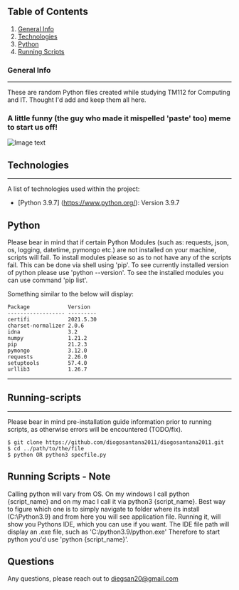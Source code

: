 ## Table of Contents
1. [General Info](#general-info)
2. [Technologies](#technologies)
3. [Python](#python)
4. [Running Scripts](#running-scripts)

### General Info
***
These are random Python files created while studying TM112 for Computing and IT. Thought I'd add and keep them all here.

### A little funny (the guy who made it mispelled 'paste' too) meme to start us off!
![Image text](https://tse1.mm.bing.net/th?id=OIP.95Qw7RnpPEl6HXuuTpozRwHaHY&pid=Api&P=0&w=300&h=300)

## Technologies
***
A list of technologies used within the project:
* [Python 3.9.7] (https://www.python.org/): Version 3.9.7

## Python
Please bear in mind that if certain Python Modules (such as: requests, json, os, logging, datetime, pymongo etc.) are not installed on your machine, scripts will fail. 
To install modules please so as to not have any of the scripts fail.
This can be done via shell using 'pip'. To see currently installed version of python please use 'python --version'.
To see the installed modules you can use command 'pip list'. 

Something similar to the below will display:
```
Package            Version
------------------ ---------
certifi            2021.5.30
charset-normalizer 2.0.6
idna               3.2
numpy              1.21.2
pip                21.2.3
pymongo            3.12.0
requests           2.26.0
setuptools         57.4.0
urllib3            1.26.7
```
***
## Running-scripts
***
Please bear in mind pre-installation guide information prior to running scripts, as otherwise errors will be encountered (TODO/fix). 
```
$ git clone https://github.com/diogosantana2011/diogosantana2011.git
$ cd ../path/to/the/file
$ python OR python3 specfile.py
```

## Running Scripts - Note

Calling python will vary from OS. On my windows I call python {script_name} and on my mac I call it via python3 {script_name}.
Best way to figure which one is to simply navigate to folder where its install (C:\Python3.9) and from here you will see application file.
Running it, will show you Pythons IDE, which you can use if you want. The IDE file path will display an .exe file, such as 'C:/python3.9/python.exe'
Therefore to start python you'd use 'python {script_name}'.

## Questions

Any questions, please reach out to diegsan20@gmail.com
